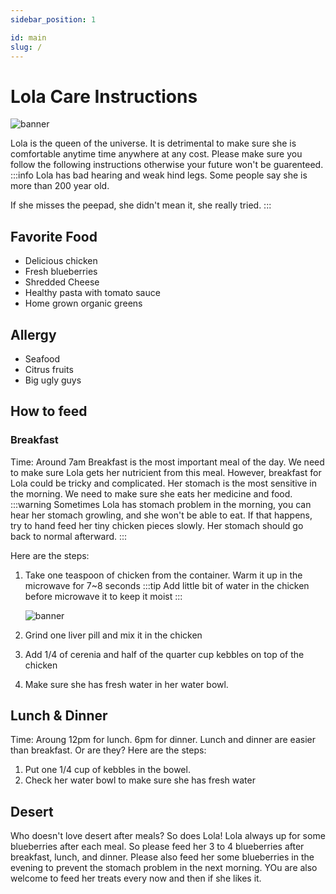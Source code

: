 ```yaml
---
sidebar_position: 1

id: main
slug: /
---
```


# Lola Care Instructions

![banner](pathname:///img/yy.png)

Lola is the queen of the universe. It is detrimental to make sure she is comfortable anytime time anywhere at any cost.
Please make sure you follow the following instructions otherwise your future won't be guarenteed.
:::info
Lola has bad hearing and weak hind legs. Some people say she is more than 200 year old.

If she misses the peepad, she didn't mean it, she really tried.
:::

## Favorite Food

- Delicious chicken
- Fresh blueberries
- Shredded Cheese
- Healthy pasta with tomato sauce
- Home grown organic greens

## Allergy

- Seafood
- Citrus fruits
- Big ugly guys

## How to feed

### Breakfast

Time: Around 7am
Breakfast is the most important meal of the day. We need to make sure Lola gets her nutricient from this meal.
However, breakfast for Lola could be tricky and complicated. Her stomach is the most sensitive in the morning.
We need to make sure she eats her medicine and food.
:::warning
Sometimes Lola has stomach problem in the morning, you can hear her stomach growling, and she won't be able to eat.
If that happens, try to hand feed her tiny chicken pieces slowly. Her stomach should go back to normal afterward.
:::

Here are the steps:

1. Take one teaspoon of chicken from the container. Warm it up in the microwave for 7~8 seconds
   :::tip
   Add little bit of water in the chicken before microwave it to keep it moist
   :::

      ![banner](pathname:///img/PXL_20211029_122952443.jpg)

2. Grind one liver pill and mix it in the chicken

3. Add 1/4 of cerenia and half of the quarter cup kebbles on top of the chicken

4. Make sure she has fresh water in her water bowl.

## Lunch & Dinner

Time: Aroung 12pm for lunch. 6pm for dinner.
Lunch and dinner are easier than breakfast. Or are they?
Here are the steps:

1. Put one 1/4 cup of kebbles in the bowel.
2. Check her water bowl to make sure she has fresh water

## Desert

Who doesn't love desert after meals? So does Lola!
Lola always up for some blueberries after each meal.
So please feed her 3 to 4 blueberries after breakfast, lunch, and dinner.
Please also feed her some blueberries in the evening to prevent the stomach problem in the next morning.
YOu are also welcome to feed her treats every now and then if she likes it.
